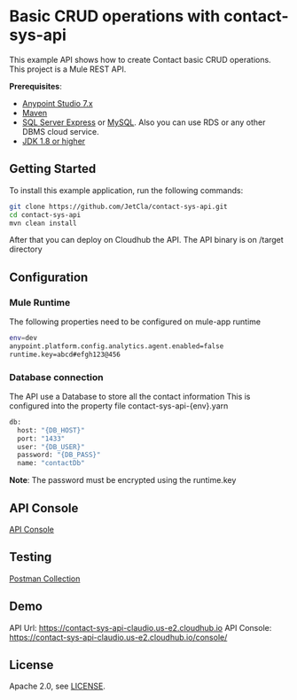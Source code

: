 # Basic CRUD operations with contact-sys-api

This example API shows how to create Contact basic CRUD operations.
This project is a Mule REST API.

**Prerequisites**: 
- [Anypoint Studio 7.x](https://www.mulesoft.com/lp/dl/studio)
- [Maven](https://maven.apache.org/download.cgi)
- [SQL Server Express](https://www.microsoft.com/en-us/sql-server/sql-server-downloads) or [MySQL](https://www.mysql.com/downloads/). Also you can use RDS or any other DBMS cloud service.
- [JDK 1.8 or higher](https://www.oracle.com/java/technologies/javase-downloads.html)

## Getting Started

To install this example application, run the following commands:
```bash
git clone https://github.com/JetCla/contact-sys-api.git
cd contact-sys-api
mvn clean install
```
After that you can deploy on Cloudhub the API. The API binary is on /target directory

## Configuration
### Mule Runtime
The following properties need to be configured on mule-app runtime

```bash
env=dev
anypoint.platform.config.analytics.agent.enabled=false
runtime.key=abcd#efgh123@456
```


### Database connection
The API use a Database to store all the contact information
This is configured into the property file contact-sys-api-{env}.yarn

```bash
db:
  host: "{DB_HOST}"
  port: "1433"
  user: "{DB_USER}"
  password: "{DB_PASS}"
  name: "contactDb"
```
**Note**: The password must be encrypted using the runtime.key

## API Console

[API Console](https://contact-sys-api-console.netlify.app/)

## Testing
[Postman Collection](https://contact-sys-api-console.netlify.app/Contact%20Management.postman_collection.json)

## Demo
API Url: https://contact-sys-api-claudio.us-e2.cloudhub.io
API Console: https://contact-sys-api-claudio.us-e2.cloudhub.io/console/


## License

Apache 2.0, see [LICENSE](LICENSE).
